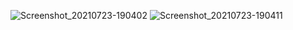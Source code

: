 ![Screenshot_20210723-190402](https://user-images.githubusercontent.com/76439620/126821972-21817680-0feb-4a6f-81b5-1878a84a0935.jpg )
![Screenshot_20210723-190411](https://user-images.githubusercontent.com/76439620/126822108-6d4271fb-c5df-47ee-b63f-19263224d2ff.jpg )
